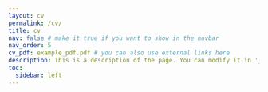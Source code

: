 ```yaml
---
layout: cv
permalink: /cv/
title: cv
nav: false # make it true if you want to show in the navbar
nav_order: 5
cv_pdf: example_pdf.pdf # you can also use external links here
description: This is a description of the page. You can modify it in '_pages/cv.md'. You can also change or remove the top pdf download button.
toc:
  sidebar: left
---
```


